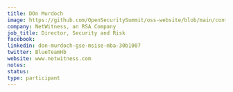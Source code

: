 ```yaml
---
title: DOn Murdoch
image: https://github.com/OpenSecuritySummit/oss-website/blob/main/content/participant/images/linked_in_head_shot%20-%20Don%20Murdoch%20GSE%20BTHb.jpg?raw=true
company: NetWitness, an RSA Company
job_title: Director, Security and Risk
facebook:
linkedin: don-murdoch-gse-msise-mba-30b1007
twitter: BlueTeamHb
website: www.netwitness.com
notes:
status: 
type: participant
---
```


